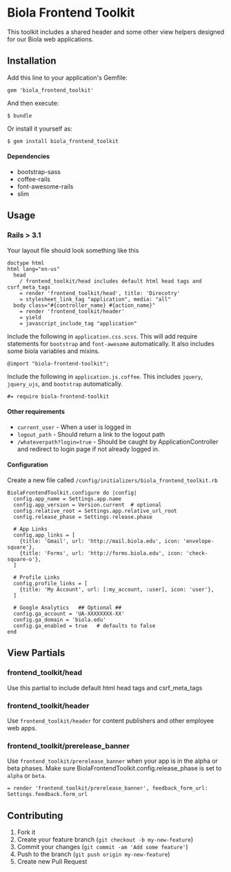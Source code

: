 # Biola Frontend Toolkit

This toolkit includes a shared header and some other view helpers designed for our Biola web applications.

## Installation

Add this line to your application's Gemfile:

    gem 'biola_frontend_toolkit'

And then execute:

    $ bundle

Or install it yourself as:

    $ gem install biola_frontend_toolkit

#### Dependencies

* bootstrap-sass
* coffee-rails
* font-awesome-rails
* slim

## Usage

### Rails > 3.1

Your layout file should look something like this

    doctype html
    html lang="en-us"
      head
        / frontend_toolkit/head includes default html head tags and csrf_meta_tags
        = render 'frontend_toolkit/head', title: 'Direcotry'
        = stylesheet_link_tag "application", media: "all"
      body class="#{controller_name} #{action_name}"
        = render 'frontend_toolkit/header'
        = yield
        = javascript_include_tag "application"

Include the following in `application.css.scss`. This will add require statements for `bootstrap` and `font-awesome` automatically. It also includes some biola variables and mixins.

    @import "biola-frontend-toolkit";

Include the following in `application.js.coffee`. This includes `jquery`, `jquery_ujs`, and `bootstrap` automatically.

    #= require biola-frontend-toolkit


#### Other requirements

* `current_user` - When a user is logged in
* `logout_path` - Should return a link to the logout path
* `/whateverpath?login=true` - Should be caught by ApplicationController and redirect to login page if not already logged in.


#### Configuration

Create a new file called `/config/initializers/biola_frontend_toolkit.rb`

    BiolaFrontendToolkit.configure do |config|
      config.app_name = Settings.app.name
      config.app_version = Version.current  # optional
      config.relative_root = Settings.app.relative_url_root
      config.release_phase = Settings.release.phase

      # App Links
      config.app_links = [
        {title: 'Gmail', url: 'http://mail.biola.edu', icon: 'envelope-square'},
        {title: 'Forms', url: 'http://forms.biola.edu', icon: 'check-square-o'},
      ]

      # Profile Links
      config.profile_links = [
        {title: 'My Account', url: [:my_account, :user], icon: 'user'},
      ]

      # Google Analytics   ## Optional ##
      config.ga_account = 'UA-XXXXXXXX-XX'
      config.ga_domain = 'biola.edu'
      config.ga_enabled = true   # defaults to false
    end

## View Partials
### frontend_toolkit/head
Use this partial to include default html head tags and csrf_meta_tags

### frontend_toolkit/header
Use `frontend_toolkit/header` for content publishers and other employee web apps.

### frontend_toolkit/prerelease_banner
Use `frontend_toolkit/prerelease_banner` when your app is in the alpha or beta phases. Make sure BiolaFrontendToolkit.config.release_phase is set to `alpha` or `beta`.

    = render 'frontend_toolkit/prerelease_banner', feedback_form_url: Settings.feedback.form_url

## Contributing

1. Fork it
2. Create your feature branch (`git checkout -b my-new-feature`)
3. Commit your changes (`git commit -am 'Add some feature'`)
4. Push to the branch (`git push origin my-new-feature`)
5. Create new Pull Request
